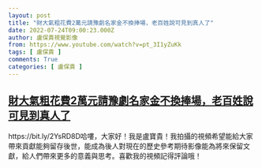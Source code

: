 ```yaml
---
layout: post
title: "財大氣粗花費2萬元請豫劇名家金不換捧場，老百姓說可見到真人了"
date: 2022-07-24T09:00:23.000Z
author: 盧保貴視覺影像
from: https://www.youtube.com/watch?v=pt_3I1yZuKk
tags: [ 盧保貴 ]
comments: True
categories: [ 盧保貴 ]
---
```

<!--1658653223000-->
[財大氣粗花費2萬元請豫劇名家金不換捧場，老百姓說可見到真人了](https://www.youtube.com/watch?v=pt_3I1yZuKk)
------

<div>
https://bit.ly/2YsRD8D哈嘍，大家好！我是盧寶貴！我拍攝的視頻希望能給大家帶來貢獻能夠留存後世，能成為後人對現在的歷史參考期待影像能為將來保留文獻，給人們帶來更多的意義與思考。喜歡我的視頻記得評論哦！
</div>
